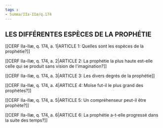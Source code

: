 ```yaml
---
tags : 
- Summa/IIa-IIæ/q.174
---
```


## LES DIFFÉRENTES ESPÈCES DE LA PROPHÉTIE

[[CERF IIa-IIæ, q. 174, a. 1|ARTICLE 1: Quelles sont les espèces de la prophétie?]]

[[CERF IIa-IIæ, q. 174, a. 2|ARTICLE 2: La prophétie la plus haute est-elle celle qui se produit sans vision de l'imagination?]]

[[CERF IIa-IIæ, q. 174, a. 3|ARTICLE 3: Les divers degrés de la prophétie]]

[[CERF IIa-IIæ, q. 174, a. 4|ARTICLE 4: Moïse fut-il le plus grand des prophètes?]]

[[CERF IIa-IIæ, q. 174, a. 5|ARTICLE 5: Un compréhenseur peut-il être prophète?]]

[[CERF IIa-IIæ, q. 174, a. 6|ARTICLE 6: La prophétie a-t-elle progressé dans la suite des temps?]]

